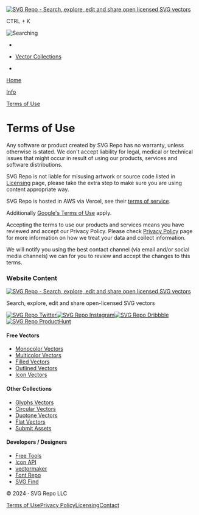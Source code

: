 [![SVG Repo - Search, explore, edit and share open licensed SVG vectors](/logo.svg)](https://www.svgrepo.com/)

CTRL + K

![Searching](/_next/static/media/spin.6ffd8bb2.svg)

* [](https://www.svgrepo.com/saved "Saved Vectors")

* [Vector Collections](https://www.svgrepo.com/collections)
* [](https://www.svgrepo.com/saved "Saved Vectors")

[Home](https://www.svgrepo.com/)

[Info](https://www.svgrepo.com/page)

[Terms of Use](https://www.svgrepo.com/page/terms-of-use)

Terms of Use
============

Any software or product created by SVG Repo has no warranty, unless otherwise is stated. We don't accept liability for legal, medical or technical issues that might occur in result of using our products, services and software distributions.

SVG Repo is not liable for misusing artwork or source code listed in [Licensing](https://www.svgrepo.com/page/licensing/) page, please take the extra step to make sure you are using content appropriate way.

SVG Repo is hosted in AWS via Vercel, see their [terms of service](https://vercel.com/legal/terms).

Additionally [Google's Terms of Use](https://policies.google.com/terms) apply.

Accepting the terms to use our products and services means you have reviewed and accept our Privacy Policy. Please check [Privacy Policy](https://www.svgrepo.com/page/privacy-policy) page for more information on how we treat your data and collect information.

We will notify you using the best contact channel (via email and/or social media channels) we can for you to review and accept the changes to this terms.

### Website Content

[![SVG Repo - Search, explore, edit and share open licensed SVG vectors](/logo.svg)](https://www.svgrepo.com/)

Search, explore, edit and share open-licensed SVG vectors

[![SVG Repo Twitter](/_next/static/media/twitter.29b6fbd9.svg)](https://twitter.com/svgrepo)[![SVG Repo Instagram](/_next/static/media/instagram.7062f55e.svg)](https://instagram.com/svgrepo)[![SVG Repo Dribbble](/_next/static/media/dribbble.e6cbf389.svg)](https://dribbble.com/svgrepo)[![SVG Repo ProductHunt](/_next/static/media/producthunt.fabbb697.svg)](https://producthunt.com/products/svgrepo)

#### Free Vectors

* [Monocolor Vectors](https://www.svgrepo.com/collections/monocolor)
* [Multicolor Vectors](https://www.svgrepo.com/collections/multicolor)
* [Filled Vectors](https://www.svgrepo.com/collections/filled)
* [Outlined Vectors](https://www.svgrepo.com/collections/outlined)
* [Icon Vectors](https://www.svgrepo.com/collections/icon)

#### Other Collections

* [Glyphs Vectors](https://www.svgrepo.com/collections/icon)
* [Circular Vectors](https://www.svgrepo.com/collections/circular)
* [Duotone Vectors](https://www.svgrepo.com/collections/duotone)
* [Flat Vectors](https://www.svgrepo.com/collections/flat)
* [Submit Assets](https://upload.svgrepo.com/)

#### Developers / Designers

* [Free Tools](https://www.svgrepo.com/tools)
* [Icon API](https://www.svgapi.com/)
* [vectormaker](https://vectormaker.co/)
* [Font Repo](https://www.fontrepo.com/)
* [SVG Find](https://svgfind.com/)

© 2024 · SVG Repo LLC

[Terms of Use](https://www.svgrepo.com/page/terms-of-use)[Privacy Policy](https://www.svgrepo.com/page/privacy-policy)[Licensing](https://www.svgrepo.com/page/licensing)[Contact](https://www.svgrepo.com/page/contact)